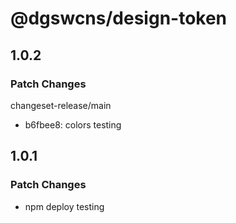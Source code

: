 # @dgswcns/design-token

## 1.0.2

### Patch Changes

changeset-release/main
-   b6fbee8: colors testing

## 1.0.1

### Patch Changes

-   npm deploy testing
